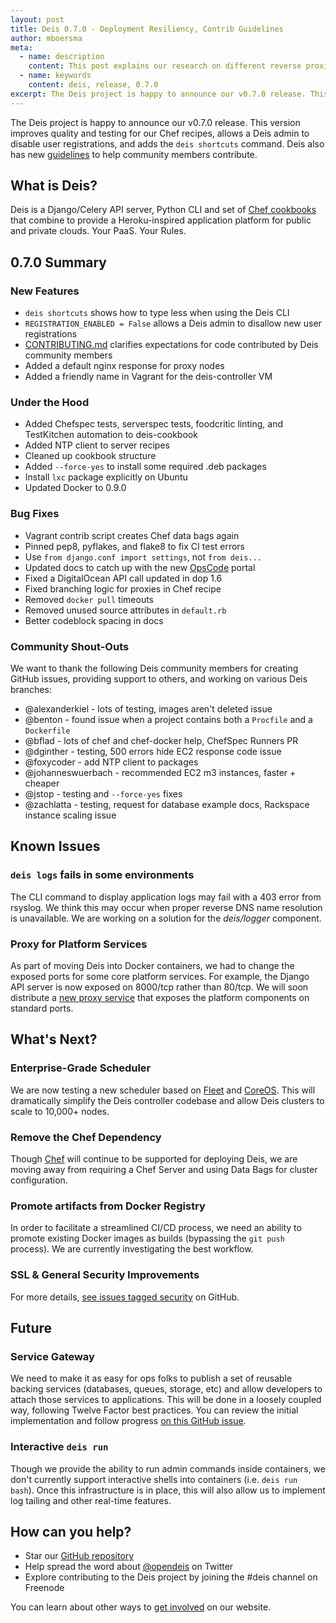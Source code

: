 ```yaml
---
layout: post
title: Deis 0.7.0 - Deployment Resiliency, Contrib Guidelines
author: mboersma
meta:
  - name: description
    content: This post explains our research on different reverse proxies.
  - name: keywords
    content: deis, release, 0.7.0
excerpt: The Deis project is happy to announce our v0.7.0 release. This version improves quality and testing for our Chef recipes, allows a Deis admin to disable user registrations, and adds the `deis shortcuts` command. Deis also has new guidelines to help community members contribute.
---
```


The Deis project is happy to announce our v0.7.0 release. This version improves quality and testing for our Chef recipes, allows a Deis admin to disable user registrations, and adds the `deis shortcuts` command. Deis also has new [guidelines][1] to help community members contribute.

## What is Deis?

Deis is a Django/Celery API server, Python CLI and set of [Chef cookbooks][2] that combine to provide a Heroku-inspired application platform for public and private clouds. Your PaaS. Your Rules.

## 0.7.0 Summary

### New Features

*   `deis shortcuts` shows how to type less when using the Deis CLI
*   `REGISTRATION_ENABLED = False` allows a Deis admin to disallow new user registrations
*   [CONTRIBUTING.md][1] clarifies expectations for code contributed by Deis community members
*   Added a default nginx response for proxy nodes
*   Added a friendly name in Vagrant for the deis-controller VM

### Under the Hood

*   Added Chefspec tests, serverspec tests, foodcritic linting, and TestKitchen automation to deis-cookbook
*   Added NTP client to server recipes
*   Cleaned up cookbook structure
*   Added `--force-yes` to install some required .deb packages
*   Install `lxc` package explicitly on Ubuntu
*   Updated Docker to 0.9.0

### Bug Fixes

*   Vagrant contrib script creates Chef data bags again
*   Pinned pep8, pyflakes, and flake8 to fix CI test errors
*   Use `from django.conf import settings`, not `from deis...`
*   Updated docs to catch up with the new [OpsCode][3] portal
*   Fixed a DigitalOcean API call updated in dop 1.6
*   Fixed branching logic for proxies in Chef recipe
*   Removed `docker pull` timeouts
*   Removed unused source attributes in `default.rb`
*   Better codeblock spacing in docs

### Community Shout-Outs

We want to thank the following Deis community members for creating GitHub issues, providing support to others, and working on various Deis branches:

*   @alexanderkiel - lots of testing, images aren't deleted issue
*   @benton - found issue when a project contains both a `Procfile` and a `Dockerfile`
*   @bflad - lots of chef and chef-docker help, ChefSpec Runners PR
*   @dginther - testing, 500 errors hide EC2 response code issue
*   @foxycoder - add NTP client to packages
*   @johanneswuerbach - recommended EC2 m3 instances, faster + cheaper
*   @jstop - testing and `--force-yes` fixes
*   @zachlatta - testing, request for database example docs, Rackspace instance scaling issue

## Known Issues

### `deis logs` fails in some environments

The CLI command to display application logs may fail with a 403 error from rsyslog. We think this may occur when proper reverse DNS name resolution is unavailable. We are working on a solution for the *deis/logger* component.

### Proxy for Platform Services

As part of moving Deis into Docker containers, we had to change the exposed ports for some core platform services. For example, the Django API server is now exposed on 8000/tcp rather than 80/tcp. We will soon distribute a [new proxy service][4] that exposes the platform components on standard ports.

## What's Next?

### Enterprise-Grade Scheduler

We are now testing a new scheduler based on [Fleet][5] and [CoreOS][6]. This will dramatically simplify the Deis controller codebase and allow Deis clusters to scale to 10,000+ nodes.

### Remove the Chef Dependency

Though [Chef][7] will continue to be supported for deploying Deis, we are moving away from requiring a Chef Server and using Data Bags for cluster configuration.

### Promote artifacts from Docker Registry

In order to facilitate a streamlined CI/CD process, we need an ability to promote existing Docker images as builds (bypassing the `git push` process). We are currently investigating the best workflow.

### SSL & General Security Improvements

For more details, [see issues tagged security][8] on GitHub.

## Future

### Service Gateway

We need to make it as easy for ops folks to publish a set of reusable backing services (databases, queues, storage, etc) and allow developers to attach those services to applications. This will be done in a loosely coupled way, following Twelve Factor best practices. You can review the initial implementation and follow progress [on this GitHub issue][9].

### Interactive `deis run`

Though we provide the ability to run admin commands inside containers, we don't currently support interactive shells into containers (i.e. `deis run bash`). Once this infrastructure is in place, this will also allow us to implement log tailing and other real-time features.

## How can you help?

*   Star our [GitHub repository][10]
*   Help spread the word about [@opendeis][11] on Twitter
*   Explore contributing to the Deis project by joining the #deis channel on Freenode

You can learn about other ways to [get involved][12] on our website.

 [1]: https://github.com/opdemand/deis/blob/master/CONTRIBUTING.md
 [2]: https://github.com/opdemand/deis-cookbook
 [3]: https://manage.opscode.com/
 [4]: https://github.com/opdemand/deis/issues/535
 [5]: https://github.com/coreos/fleet
 [6]: https://coreos.com/
 [7]: http://www.getchef.com/chef/
 [8]: https://github.com/opdemand/deis/issues?labels=security&state=open
 [9]: https://github.com/opdemand/deis/issues/231
 [10]: https://github.com/opdemand/deis
 [11]: http://twitter.com/opendeis
 [12]: http://deis.io/get-involved/